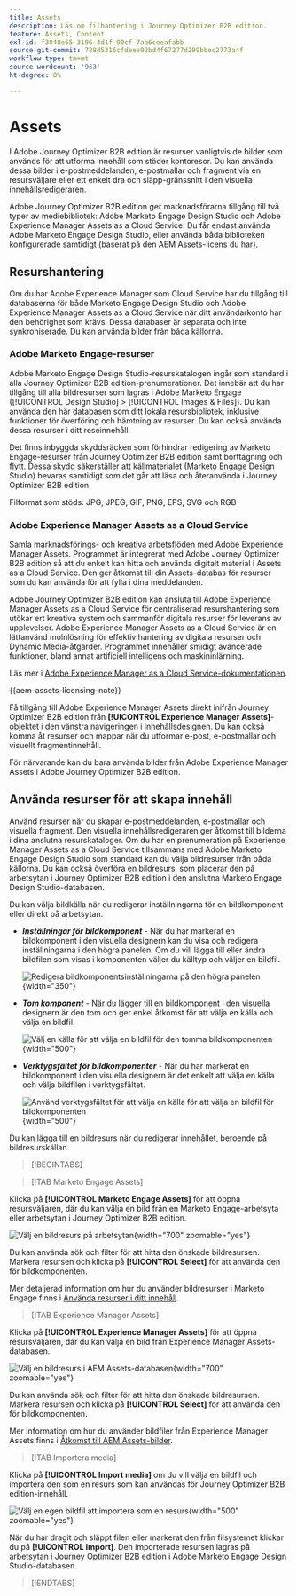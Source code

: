 ```yaml
---
title: Assets
description: Läs om filhantering i Journey Optimizer B2B edition.
feature: Assets, Content
exl-id: f3848e65-3196-4d1f-90cf-7aa6ceeafabb
source-git-commit: 728d5316cfdeee92bd4f67277d299bbec2773a4f
workflow-type: tm+mt
source-wordcount: '963'
ht-degree: 0%

---
```


# Assets

I Adobe Journey Optimizer B2B edition är resurser vanligtvis de bilder som används för att utforma innehåll som stöder kontoresor. Du kan använda dessa bilder i e-postmeddelanden, e-postmallar och fragment via en resursväljare eller ett enkelt dra och släpp-gränssnitt i den visuella innehållsredigeraren.

Adobe Journey Optimizer B2B edition ger marknadsförarna tillgång till två typer av mediebibliotek: Adobe Marketo Engage Design Studio och Adobe Experience Manager Assets as a Cloud Service. Du får endast använda Adobe Marketo Engage Design Studio, eller använda båda biblioteken konfigurerade samtidigt (baserat på den AEM Assets-licens du har).

## Resurshantering

Om du har Adobe Experience Manager som Cloud Service har du tillgång till databaserna för både Marketo Engage Design Studio och Adobe Experience Manager Assets as a Cloud Service när ditt användarkonto har den behörighet som krävs. Dessa databaser är separata och inte synkroniserade. Du kan använda bilder från båda källorna.

### Adobe Marketo Engage-resurser

Adobe Marketo Engage Design Studio-resurskatalogen ingår som standard i alla Journey Optimizer B2B edition-prenumerationer. Det innebär att du har tillgång till alla bildresurser som lagras i Adobe Marketo Engage ([!UICONTROL Design Studio] > [!UICONTROL Images & Files]). Du kan använda den här databasen som ditt lokala resursbibliotek, inklusive funktioner för överföring och hämtning av resurser. Du kan också använda dessa resurser i ditt reseinnehåll.

Det finns inbyggda skyddsräcken som förhindrar redigering av Marketo Engage-resurser från Journey Optimizer B2B edition samt borttagning och flytt. Dessa skydd säkerställer att källmaterialet (Marketo Engage Design Studio) bevaras samtidigt som det går att läsa och återanvända i Journey Optimizer B2B edition.

Filformat som stöds: JPG, JPEG, GIF, PNG, EPS, SVG och RGB

### Adobe Experience Manager Assets as a Cloud Service

Samla marknadsförings- och kreativa arbetsflöden med Adobe Experience Manager Assets. Programmet är integrerat med Adobe Journey Optimizer B2B edition så att du enkelt kan hitta och använda digitalt material i Assets as a Cloud Service. Den ger åtkomst till din Assets-databas för resurser som du kan använda för att fylla i dina meddelanden.

Adobe Journey Optimizer B2B edition kan ansluta till Adobe Experience Manager Assets as a Cloud Service för centraliserad resurshantering som utökar ert kreativa system och sammanför digitala resurser för leverans av upplevelser. Adobe Experience Manager Assets as a Cloud Service är en lättanvänd molnlösning för effektiv hantering av digitala resurser och Dynamic Media-åtgärder. Programmet innehåller smidigt avancerade funktioner, bland annat artificiell intelligens och maskininlärning.

Läs mer i [Adobe Experience Manager as a Cloud Service-dokumentationen](https://experienceleague.adobe.com/sv/docs/experience-manager-cloud-service/content/assets/overview).

{{aem-assets-licensing-note}}

Få tillgång till Adobe Experience Manager Assets direkt inifrån Journey Optimizer B2B edition från **[!UICONTROL Experience Manager Assets]**-objektet i den vänstra navigeringen i innehållsdesignen. Du kan också komma åt resurser och mappar när du utformar e-post, e-postmallar och visuellt fragmentinnehåll.

För närvarande kan du bara använda bilder från Adobe Experience Manager Assets i Adobe Journey Optimizer B2B edition.

## Använda resurser för att skapa innehåll

Använd resurser när du skapar e-postmeddelanden, e-postmallar och visuella fragment. Den visuella innehållsredigeraren ger åtkomst till bilderna i dina anslutna resurskataloger. Om du har en prenumeration på Experience Manager Assets as a Cloud Service tillsammans med Adobe Marketo Engage Design Studio som standard kan du välja bildresurser från båda källorna. Du kan också överföra en bildresurs, som placerar den på arbetsytan i Journey Optimizer B2B edition i den anslutna Marketo Engage Design Studio-databasen.

Du kan välja bildkälla när du redigerar inställningarna för en bildkomponent eller direkt på arbetsytan.

* **_Inställningar för bildkomponent_** - När du har markerat en bildkomponent i den visuella designern kan du visa och redigera inställningarna i den högra panelen. Om du vill lägga till eller ändra bildfilen som visas i komponenten väljer du källtyp och väljer en bildfil.

  ![Redigera bildkomponentsinställningarna på den högra panelen](./assets/content-assets-image-settings.png){width="350"}

* **_Tom komponent_** - När du lägger till en bildkomponent i den visuella designern är den tom och ger enkel åtkomst för att välja en källa och välja en bildfil.

  ![Välj en källa för att välja en bildfil för den tomma bildkomponenten](./assets/content-assets-image-component-empty.png){width="500"}

* **_Verktygsfältet för bildkomponenter_** - När du har markerat en bildkomponent i den visuella designern är det enkelt att välja en källa och välja bildfilen i verktygsfältet.

  ![Använd verktygsfältet för att välja en källa för att välja en bildfil för bildkomponenten](./assets/content-assets-image-toolbar-settings.png){width="500"}

Du kan lägga till en bildresurs när du redigerar innehållet, beroende på bildresurskällan.

>[!BEGINTABS]

>[!TAB Marketo Engage Assets]

Klicka på **[!UICONTROL Marketo Engage Assets]** för att öppna resursväljaren, där du kan välja en bild från en Marketo Engage-arbetsyta eller arbetsytan i Journey Optimizer B2B edition.

![Välj en bildresurs på arbetsytan](./assets/content-assets-image-me-selected.png){width="700" zoomable="yes"}

Du kan använda sök och filter för att hitta den önskade bildresursen. Markera resursen och klicka på **[!UICONTROL Select]** för att använda den för bildkomponenten.

Mer detaljerad information om hur du använder bildresurser i Marketo Engage finns i [Använda resurser i ditt innehåll](./marketo-engage-design-studio.md#use-assets-in-your-content).

>[!TAB Experience Manager Assets]

Klicka på **[!UICONTROL Experience Manager Assets]** för att öppna resursväljaren, där du kan välja en bild från Experience Manager Assets-databasen.

![Välj en bildresurs i AEM Assets-databasen](./assets/content-assets-image-aem-selected.png){width="700" zoomable="yes"}

Du kan använda sök och filter för att hitta den önskade bildresursen. Markera resursen och klicka på **[!UICONTROL Select]** för att använda den för bildkomponenten.

Mer information om hur du använder bildfiler från Experience Manager Assets finns i [Åtkomst till AEM Assets-bilder](./aem-assets.md#access-aem-assets-images).

>[!TAB Importera media]

Klicka på **[!UICONTROL Import media]** om du vill välja en bildfil och importera den som en resurs som kan användas för Journey Optimizer B2B edition-innehåll.

![Välj en egen bildfil att importera som en resurs](./assets/content-assets-image-import-file-selected.png){width="500" zoomable="yes"}

När du har dragit och släppt filen eller markerat den från filsystemet klickar du på **[!UICONTROL Import]**. Den importerade resursen lagras på arbetsytan i Journey Optimizer B2B edition i Adobe Marketo Engage Design Studio-databasen.

>[!ENDTABS]
